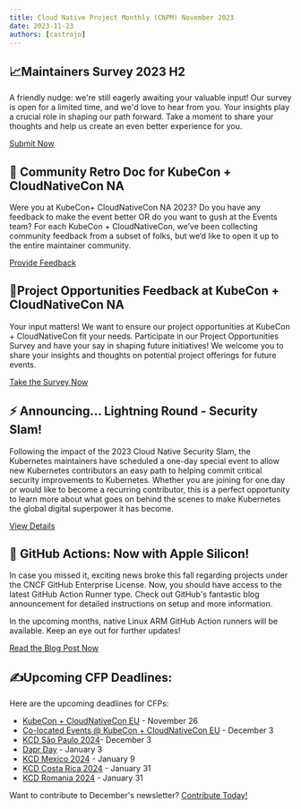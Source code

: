 ```yaml
---
title: Cloud Native Project Monthly (CNPM) November 2023
date: 2023-11-23
authors: [castrojo]
---
```


## 📈Maintainers Survey 2023 H2
A friendly nudge: we're still eagerly awaiting your valuable input! Our survey is open for a limited time, and we'd love to hear from you. Your insights play a crucial role in shaping our path forward. Take a moment to share your thoughts and help us create an even better experience for you. 

[Submit Now](https://www.surveymonkey.com/r/CNCF-Maintainers-Survey-H2-2023)

## 🎉 Community Retro Doc for KubeCon + CloudNativeCon NA
Were you at KubeCon+ CloudNativeCon NA 2023? Do you have any feedback to make the event better OR do you want to gush at the Events team?
For each KubeCon + CloudNativeCon, we’ve been collecting community feedback from a subset of folks, but we’d like to open it up to the entire maintainer community.

[Provide Feedback](https://docs.google.com/document/d/1Bqhwq6-MI18aK6UHdgZiHlIxV232f16G4xWLpRI8TpQ/edit#heading=h.qlbiyi5b6o1m)

## 🚨Project Opportunities Feedback at KubeCon + CloudNativeCon NA 
Your input matters! We want to ensure our project opportunities at KubeCon + CloudNativeCon fit your needs. Participate in our Project Opportunities Survey and have your say in shaping future initiatives! We welcome you to share your insights and thoughts on potential project offerings for future events.

[Take the Survey Now](https://community.cncf.io/events/details/cncf-cloud-native-security-slam-presents-2023-security-slam-lightning-round/)

## ⚡ Announcing... Lightning Round - Security Slam!
Following the impact of the 2023 Cloud Native Security Slam, the Kubernetes maintainers have scheduled a one-day special event to allow new Kubernetes contributors an easy path to helping commit critical security improvements to Kubernetes. 
Whether you are joining for one day or would like to become a recurring contributor, this is a perfect opportunity to learn more about what goes on behind the scenes to make Kubernetes the global digital superpower it has become.

[View Details](https://community.cncf.io/events/details/cncf-cloud-native-security-slam-presents-2023-security-slam-lightning-round/)

## 🍎 GitHub Actions: Now with Apple Silicon!
In case you missed it, exciting news broke this fall regarding projects under the CNCF GitHub Enterprise License. Now, you should have access to the latest GitHub Action Runner type. Check out GitHub's fantastic blog announcement for detailed instructions on setup and more information.

In the upcoming months, native Linux ARM GitHub Action runners will be available. Keep an eye out for further updates!

[Read the Blog Post Now](https://github.blog/2023-10-02-introducing-the-new-apple-silicon-powered-m1-macos-larger-runner-for-github-actions/)


## ✍️Upcoming CFP Deadlines:
Here are the upcoming deadlines for CFPs:
- [KubeCon + CloudNativeCon EU](https://events.linuxfoundation.org/kubecon-cloudnativecon-europe/program/cfp/?utm_source=hs_email&utm_medium=email&_hsenc=p2ANqtz--UONy4FTThR5RIO9XmatavbW5dvEym02z9q2lycI-qXJDDC3d-knOY2tTDnP4LTN7yqf--#submit-your-talk) - November 26
- [Co-located Events @ KubeCon + CloudNativeCon EU](https://sessionize.com/kccnc-eu-co-located-24?utm_source=hs_email&utm_medium=email&_hsenc=p2ANqtz--UONy4FTThR5RIO9XmatavbW5dvEym02z9q2lycI-qXJDDC3d-knOY2tTDnP4LTN7yqf--) - December 3
- [KCD São Paulo 2024](https://kcd.smapply.io/prog/sp-brazil-cfp/?utm_source=hs_email&utm_medium=email&_hsenc=p2ANqtz--UONy4FTThR5RIO9XmatavbW5dvEym02z9q2lycI-qXJDDC3d-knOY2tTDnP4LTN7yqf--)- December 3
- [Dapr Day](https://sessionize.com/Dapr-Day-2024?utm_source=hs_email&utm_medium=email&_hsenc=p2ANqtz--UONy4FTThR5RIO9XmatavbW5dvEym02z9q2lycI-qXJDDC3d-knOY2tTDnP4LTN7yqf--) - January 3
- [KCD Mexico 2024](https://sessionize.com/ccoss-kcdgdl-2024/?utm_source=hs_email&utm_medium=email&_hsenc=p2ANqtz--UONy4FTThR5RIO9XmatavbW5dvEym02z9q2lycI-qXJDDC3d-knOY2tTDnP4LTN7yqf--) - January 9
- [KCD Costa Rica 2024](https://sessionize.com/kubernetes-community-day-costa-rica-2024?utm_source=hs_email&utm_medium=email&_hsenc=p2ANqtz--UONy4FTThR5RIO9XmatavbW5dvEym02z9q2lycI-qXJDDC3d-knOY2tTDnP4LTN7yqf--) - January 31
- [KCD Romania 2024](https://sessionize.com/kcd-romania-2024?utm_source=hs_email&utm_medium=email&_hsenc=p2ANqtz--UONy4FTThR5RIO9XmatavbW5dvEym02z9q2lycI-qXJDDC3d-knOY2tTDnP4LTN7yqf--) - January 31


Want to contribute to December's newsletter? 
[Contribute Today!](projects@cncf.io)
